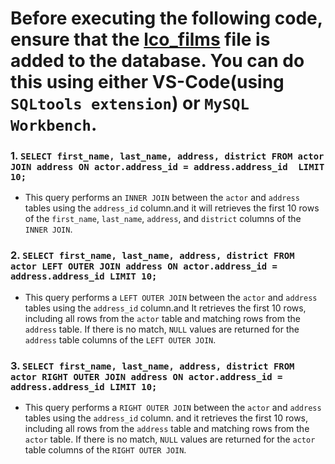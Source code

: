 # Before executing the following code, ensure that the [lco_films](./lco_films) file is added to the database. You can do this using either VS-Code(using `SQLtools extension`) or `MySQL Workbench`.

### 1. `SELECT first_name, last_name, address, district FROM actor JOIN address ON actor.address_id = address.address_id  LIMIT 10;`
  - This query performs an `INNER JOIN` between the `actor` and `address` tables using the `address_id` column.and it will retrieves the first 10 rows of the `first_name`, `last_name`, `address`, and `district` columns of the `INNER JOIN`.

### 2. `SELECT first_name, last_name, address, district FROM actor LEFT OUTER JOIN address ON actor.address_id = address.address_id LIMIT 10;`
  - This query performs a `LEFT OUTER JOIN` between the `actor` and `address` tables using the `address_id` column.and It retrieves the first 10 rows, including all rows from the `actor` table and matching rows from the `address` table. If there is no match, `NULL` values are returned for the `address` table columns of the `LEFT OUTER JOIN`.

### 3. `SELECT first_name, last_name, address, district FROM actor RIGHT OUTER JOIN address ON actor.address_id = address.address_id LIMIT 10;` 
  - This query performs a `RIGHT OUTER JOIN` between the `actor` and `address` tables using the `address_id` column. and it retrieves the first 10 rows, including all rows from the `address` table and matching rows from the `actor` table. If there is no match, `NULL` values are returned for the `actor` table columns of the `RIGHT OUTER JOIN`.
